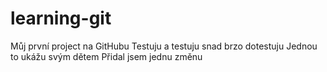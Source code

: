 # learning-git
Můj první project na GitHubu
Testuju a testuju snad brzo dotestuju
Jednou to ukážu svým dětem
Přidal jsem jednu změnu
